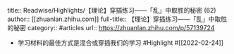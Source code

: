 title:: Readwise/Highlights/【理论】穿插练习——「乱」中取胜的秘密 (62)
author:: [[zhuanlan.zhihu.com]]
full-title:: 【理论】穿插练习——「乱」中取胜的秘密
category:: #articles
url:: https://zhuanlan.zhihu.com/p/57139724

- 学习材料的最佳方式是混合或穿插我们的学习 #Highlight #[[2022-02-24]]